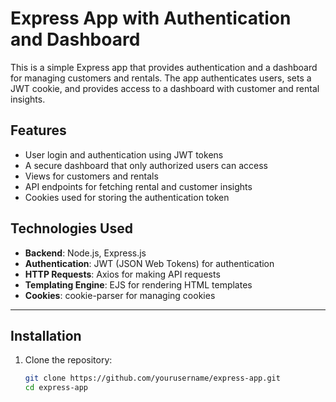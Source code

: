 # Express App with Authentication and Dashboard

This is a simple Express app that provides authentication and a dashboard for managing customers and rentals. The app authenticates users, sets a JWT cookie, and provides access to a dashboard with customer and rental insights.

## Features

- User login and authentication using JWT tokens
- A secure dashboard that only authorized users can access
- Views for customers and rentals
- API endpoints for fetching rental and customer insights
- Cookies used for storing the authentication token

## Technologies Used

- **Backend**: Node.js, Express.js
- **Authentication**: JWT (JSON Web Tokens) for authentication
- **HTTP Requests**: Axios for making API requests
- **Templating Engine**: EJS for rendering HTML templates
- **Cookies**: cookie-parser for managing cookies

---

## Installation

1. Clone the repository:
   ```bash
   git clone https://github.com/yourusername/express-app.git
   cd express-app
